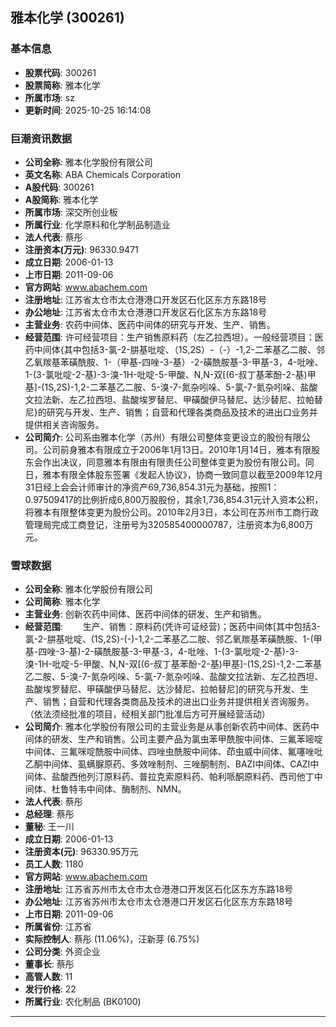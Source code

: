 ## 雅本化学 (300261)

### 基本信息

- **股票代码**: 300261
- **股票简称**: 雅本化学
- **所属市场**: sz
- **更新时间**: 2025-10-25 16:14:08

### 巨潮资讯数据

- **公司全称**: 雅本化学股份有限公司
- **英文名称**: ABA Chemicals Corporation
- **A股代码**: 300261
- **A股简称**: 雅本化学
- **所属市场**: 深交所创业板
- **所属行业**: 化学原料和化学制品制造业
- **法人代表**: 蔡彤
- **注册资本(万元)**: 96330.9471
- **成立日期**: 2006-01-13
- **上市日期**: 2011-09-06
- **官方网站**: www.abachem.com
- **注册地址**: 江苏省太仓市太仓港港口开发区石化区东方东路18号
- **办公地址**: 江苏省太仓市太仓港港口开发区石化区东方东路18号
- **主营业务**: 农药中间体、医药中间体的研究与开发、生产、销售。
- **经营范围**: 许可经营项目：生产销售原料药（左乙拉西坦）。一般经营项目：医药中间体{其中包括3-氯-2-肼基吡啶、（1S,2S）-（-）-1,2-二苯基乙二胺、邻乙氧羰基苯磺酰胺、1-（甲基-四唑-3-基）-2-磺酰胺基-3-甲基-3，4-吡唑、1-(3-氯吡啶-2-基)-3-溴-1H-吡啶-5-甲酸、N,N-双[(6-叔丁基苯酚-2-基)甲基]-(1S,2S)-1,2-二苯基乙二胺、5-溴-7-氮杂吲哚、5-氯-7-氮杂吲哚、盐酸文拉法新、左乙拉西坦、盐酸埃罗替尼、甲磺酸伊马替尼、达沙替尼、拉帕替尼}的研究与开发、生产、销售；自营和代理各类商品及技术的进出口业务并提供相关咨询服务。
- **公司简介**: 公司系由雅本化学（苏州）有限公司整体变更设立的股份有限公司。公司前身雅本有限成立于2006年1月13日。2010年1月14日，雅本有限股东会作出决议，同意雅本有限由有限责任公司整体变更为股份有限公司。同日，雅本有限全体股东签署《发起人协议》，协商一致同意以截至2009年12月31日经上会会计师审计的净资产69,736,854.31元为基础，按照1：0.97509417的比例折成6,800万股股份，其余1,736,854.31元计入资本公积，将雅本有限整体变更为股份公司。2010年2月3日，本公司在苏州市工商行政管理局完成工商登记，注册号为320585400000787，注册资本为6,800万元。

### 雪球数据

- **公司全称**: 雅本化学股份有限公司
- **公司简称**: 雅本化学
- **主营业务**: 创新农药中间体、医药中间体的研发、生产和销售。
- **经营范围**: 　　生产、销售：原料药(凭许可证经营)；医药中间体[其中包括3-氯-2-肼基吡啶、(1S,2S)-(-)-1,2-二苯基乙二胺、邻乙氧羰基苯磺酰胺、1-(甲基-四唑-3-基)-2-磺酰胺基-3-甲基-3，4-吡唑、1-(3-氯吡啶-2-基)-3-溴-1H-吡啶-5-甲酸、N,N-双[(6-叔丁基苯酚-2-基)甲基]-(1S,2S)-1,2-二苯基乙二胺、5-溴-7-氮杂吲哚、5-氯-7-氮杂吲哚、盐酸文拉法新、左乙拉西坦、盐酸埃罗替尼、甲磺酸伊马替尼、达沙替尼、拉帕替尼]的研究与开发、生产、销售；自营和代理各类商品及技术的进出口业务并提供相关咨询服务。（依法须经批准的项目，经相关部门批准后方可开展经营活动）
- **公司简介**: 雅本化学股份有限公司的主营业务是从事创新农药中间体、医药中间体的研发、生产和销售。公司主要产品为氯虫苯甲酰胺中间体、三氟苯嘧啶中间体、三氟咪啶酰胺中间体、四唑虫酰胺中间体、茚虫威中间体、氟噻唑吡乙酮中间体、虱螨脲原药、多效唑制剂、三唑酮制剂、BAZI中间体、CAZI中间体、盐酸西他列汀原料药、普拉克索原料药、帕利哌酮原料药、西司他丁中间体、杜鲁特韦中间体、酶制剂、NMN。
- **法人代表**: 蔡彤
- **总经理**: 蔡彤
- **董秘**: 王一川
- **成立日期**: 2006-01-13
- **注册资本(元)**: 96330.95万元
- **员工人数**: 1180
- **官方网站**: www.abachem.com
- **注册地址**: 江苏省苏州市太仓市太仓港港口开发区石化区东方东路18号
- **办公地址**: 江苏省苏州市太仓市太仓港港口开发区石化区东方东路18号
- **上市日期**: 2011-09-06
- **所属省份**: 江苏省
- **实际控制人**: 蔡彤 (11.06%)，汪新芽 (6.75%)
- **公司分类**: 外资企业
- **董事长**: 蔡彤
- **高管人数**: 11
- **发行价格**: 22
- **所属行业**: 农化制品 (BK0100)

---